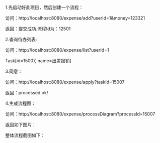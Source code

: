 1.先启动好此项目，然后创建一个流程：

访问：http://localhost:8080/expense/add?userId=1&money=123321

返回：提交成功.流程Id为：12501



2.查询待办列表:

访问：http://localhost:8080/expense/list?userId=1

Task[id=15007, name=出差报销]



3.同意：

访问：http://localhost:8080/expense/apply?taskId=15007

返回：processed ok!



4.生成流程图：

访问：http://localhost:8080/expense/processDiagram?processId=15007

返回如下图片：



整体流程截图如下：

